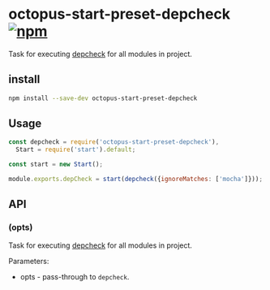 # octopus-start-preset-depcheck [![npm](https://img.shields.io/npm/v/npm.svg)](https://www.npmjs.com/package/octopus-start-preset-depcheck)

Task for executing [depcheck](https://github.com/depcheck/depcheck) for all modules in project.

## install

```bash
npm install --save-dev octopus-start-preset-depcheck
```

## Usage

```js
const depcheck = require('octopus-start-preset-depcheck'),
  Start = require('start').default;

const start = new Start();

module.exports.depCheck = start(depcheck({ignoreMatches: ['mocha']}));
```

## API

### (opts)
Task for executing [depcheck](https://github.com/depcheck/depcheck) for all modules in project.

Parameters:
 - opts - pass-through to `depcheck`.